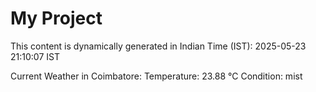 # My Project

This content is dynamically generated in Indian Time (IST): 2025-05-23 21:10:07 IST


Current Weather in Coimbatore:
Temperature: 23.88 °C
Condition: mist
